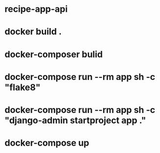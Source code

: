 # recipe-app-api

# docker build .

# docker-composer bulid

# docker-compose run --rm app sh -c "flake8"

<!-- create project in side the composer  -->

# docker-compose run --rm app sh -c "django-admin startproject app ."

<!-- running cmd -->

# docker-compose up
